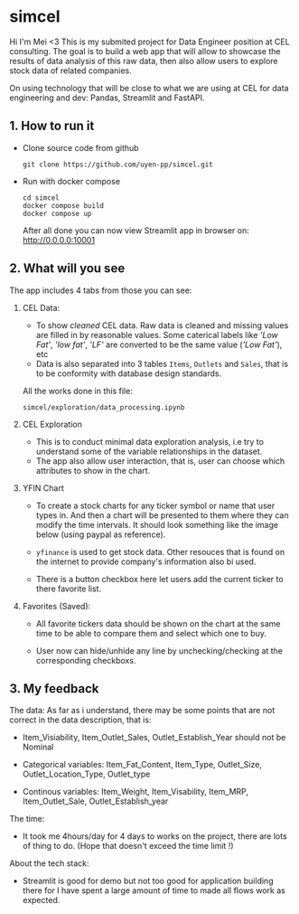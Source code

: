 # simcel

Hi I'm Mei <3
This is my submited project for Data Engineer position at CEL consulting. The goal is to build a web app that will allow to showcase the results of data analysis of this raw data, then also allow users to explore stock data of related companies.

On using technology that will be close to what we are using at CEL for data engineering and dev: Pandas, Streamlit and FastAPI.

## 1. How to run it

- Clone source code from github

    ```
    git clone https://github.com/uyen-pp/simcel.git
    ```
- Run with docker compose 

    ```
    cd simcel
    docker compose build
    docker compose up
    ```

    After all done you can now view Streamlit app in browser on: http://0.0.0.0:10001


## 2. What will you see

The app includes 4 tabs from those you can see: 

1. CEL Data: 
    - To show *cleaned* CEL data. Raw data is cleaned and missing values are filled in by reasonable values. Some caterical labels like *'Low Fat'*, *'low fat'*, *'LF'* are converted to be the same value (*'Low Fat'*), etc 
    - Data is also separated into 3 tables `Items`, `Outlets` and `Sales`, that is to be conformity with database design standards.

    All the works done in this file: 
    
    ```simcel/exploration/data_processing.ipynb```

2. CEL Exploration
    - This is to conduct minimal data exploration analysis, i.e try to understand some of the variable relationships in the dataset.
    - The app also allow user interaction, that is, user can choose which attributes to show in the chart.

3. YFIN Chart
    - To create a stock charts for any ticker symbol or name that user types in. And then a chart will be presented to them where they can modify the time intervals. It should look something like the image below (using paypal as reference).
    
    - `yfinance` is used to get stock data. Other resouces that is found on the internet to provide company's information also bi used.

    - There is a button checkbox here let users add the current ticker to there favorite list.

4. Favorites (Saved):

    - All favorite tickers data should be shown on the chart at the same time to be able to compare them and select which one to buy.

    - User now can hide/unhide any line by unchecking/checking at the corresponding checkboxs.

## 3. My feedback

The data: As far as i understand, there may be some points that are not correct in the data description, that is: 

- Item_Visiability, Item_Outlet_Sales, Outlet_Establish_Year should not be Nominal

- Categorical variables: Item_Fat_Content, Item_Type, Outlet_Size, Outlet_Location_Type, Outlet_type

- Continous variables: Item_Weight, Item_Visability, Item_MRP, Item_Outlet_Sale, Outlet_Establish_year

The time:

- It took me 4hours/day for 4 days to works on the project, there are lots of thing to do. (Hope that doesn't exceed the time limit !)

About the tech stack:

- Streamlit is good for demo but not too good for application building there for I have spent a large amount of time to made all flows work as expected.